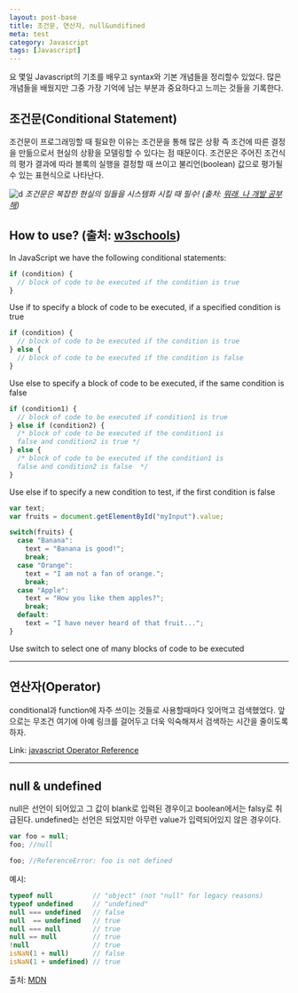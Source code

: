 ```yaml
---
layout: post-base
title: 조건문, 연산자, null&undifined
meta: test
category: Javascript
tags: [Javascript]
---
```

요 몇일 Javascript의 기초를 배우고 syntax와 기본 개념들을 정리할수 있었다. 많은 개념들을 배웠지만 그중 가장 기억에 남는 부분과 중요하다고 느끼는 것들을 기록한다.

## 조건문(Conditional Statement)

조건문이 프로그래밍할 때 필요한 이유는 조건문을 통해 많은 상황 즉 조건에 따른 결정을 만듦으로서 현실의 상황을 모델링할 수 있다는 점 때문이다. 조건문은 주어진 조건식의 평가 결과에 따라 블록의 실행을 결정할 때 쓰이고 불리언(boolean) 값으로 평가될 수 있는 표현식으로 나타난다.

![d](https://img1.daumcdn.net/thumb/R1280x0/?scode=mtistory2&fname=https%3A%2F%2Fblog.kakaocdn.net%2Fdn%2FKPOPp%2FbtqDHtcNo5B%2FokziouuigeMDhPpTW1j9U1%2Fimg.png)
_조건문은 복잡한 현실의 일들을 시스템화 시킬 때 필수! (출처: [뭐래, 나 개발 공부해](https://ystidy.tistory.com/40#:~:text=%EB%A8%BC%EC%A0%80%20%EC%A1%B0%EA%B1%B4%EB%AC%B8%EC%9D%B4%20%ED%95%84%EC%9A%94%ED%95%9C%20%EC%9D%B4%EC%9C%A0,%EC%97%90%20%EB%8C%80%ED%95%B4%20%EC%84%A4%EB%AA%85%ED%95%98%EA%B3%A0%EC%9E%90%20%ED%95%9C%EB%8B%A4.&text=%EC%9A%B0%EB%A6%AC%EB%8A%94%20%ED%94%84%EB%A1%9C%EA%B7%B8%EB%9E%A8%EC%9D%B4%20%EC%A1%B0%EA%B1%B4,%EB%8A%94%20%EC%9D%B4%EA%B2%83%EC%9D%84%20%EC%A0%9C%EA%B3%B5%ED%95%98%EA%B3%A0%20%EC%9E%88%EB%8B%A4.))_

## How to use? (출처: [w3schools](https://www.w3schools.com/jsref/jsref_if.asp))

In JavaScript we have the following conditional statements:

```js
if (condition) {
  // block of code to be executed if the condition is true
}
```

Use if to specify a block of code to be executed, if a specified condition is true

```js
if (condition) {
  // block of code to be executed if the condition is true
} else {
  // block of code to be executed if the condition is false
}
```

Use else to specify a block of code to be executed, if the same condition is false

```js
if (condition1) {
  // block of code to be executed if condition1 is true
} else if (condition2) {
  /* block of code to be executed if the condition1 is 
  false and condition2 is true */
} else {
  /* block of code to be executed if the condition1 is 
  false and condition2 is false  */
}
```

Use else if to specify a new condition to test, if the first condition is false

```js
var text;
var fruits = document.getElementById("myInput").value;

switch(fruits) {
  case "Banana":
    text = "Banana is good!";
    break;
  case "Orange":
    text = "I am not a fan of orange.";
    break;
  case "Apple":
    text = "How you like them apples?";
    break;
  default:
    text = "I have never heard of that fruit...";
}
```

Use switch to select one of many blocks of code to be executed

---

## 연산자(Operator)

conditional과 function에 자주 쓰이는 것들로 사용할때마다 잊어먹고 검색했었다. 앞으로는 무조건 여기에 아예 링크를 걸어두고 더욱 익숙해져서 검색하는 시간을 줄이도록하자.

Link: [javascript Operator Reference](https://www.w3schools.com/jsref/jsref_operators.asp)

---

## null & undefined

null은 선언이 되어있고 그 값이 blank로 입력된 경우이고 boolean에서는 falsy로 취급된다. undefined는 선언은 되었지만 아무런 value가 입력되어있지 않은 경우이다.

```js
var foo = null;
foo; //null
```

```js
foo; //ReferenceError: foo is not defined
```

예시:

```javascript
typeof null          // "object" (not "null" for legacy reasons)
typeof undefined     // "undefined"
null === undefined   // false
null  == undefined   // true
null === null        // true
null == null         // true
!null                // true
isNaN(1 + null)      // false
isNaN(1 + undefined) // true
```

출처: [MDN](https://developer.mozilla.org/en-US/docs/Web/JavaScript/Reference/Global_Objects/null)

<!-- ![A test image]({{site.baseurl}}/img/2021-08-19-1.jpg) -->